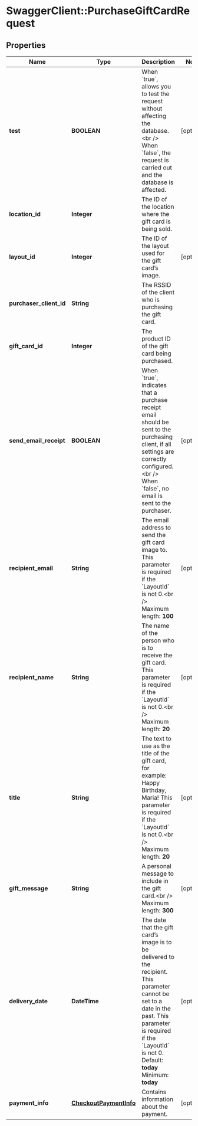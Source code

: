 # SwaggerClient::PurchaseGiftCardRequest

## Properties
Name | Type | Description | Notes
------------ | ------------- | ------------- | -------------
**test** | **BOOLEAN** | When &#x60;true&#x60;, allows you to test the request without affecting the database.&lt;br /&gt;  When &#x60;false&#x60;, the request is carried out and the database is affected. | [optional] 
**location_id** | **Integer** | The ID of the location where the gift card is being sold. | 
**layout_id** | **Integer** | The ID of the layout used for the gift card’s image. | [optional] 
**purchaser_client_id** | **String** | The RSSID of the client who is purchasing the gift card. | 
**gift_card_id** | **Integer** | The product ID of the gift card being purchased. | 
**send_email_receipt** | **BOOLEAN** | When &#x60;true&#x60;, indicates that a purchase receipt email should be sent to the purchasing client, if all settings are correctly configured.&lt;br /&gt;  When &#x60;false&#x60;, no email is sent to the purchaser. | [optional] 
**recipient_email** | **String** | The email address to send the gift card image to. This parameter is required if the &#x60;LayoutId&#x60; is not 0.&lt;br /&gt;  Maximum length: **100** | [optional] 
**recipient_name** | **String** | The name of the person who is to receive the gift card. This parameter is required if the &#x60;LayoutId&#x60; is not 0.&lt;br /&gt;  Maximum length: **20** | [optional] 
**title** | **String** | The text to use as the title of the gift card, for example: Happy Birthday, Maria! This parameter is required if the &#x60;LayoutId&#x60; is not 0.&lt;br /&gt;  Maximum length: **20** | [optional] 
**gift_message** | **String** | A personal message to include in the gift card.&lt;br /&gt;  Maximum length: **300** | [optional] 
**delivery_date** | **DateTime** | The date that the gift card’s image is to be delivered to the recipient. This parameter cannot be set to a date in the past. This parameter is required if the &#x60;LayoutId&#x60; is not 0.  Default: **today**  Minimum: **today** | [optional] 
**payment_info** | [**CheckoutPaymentInfo**](CheckoutPaymentInfo.md) | Contains information about the payment. | [optional] 


